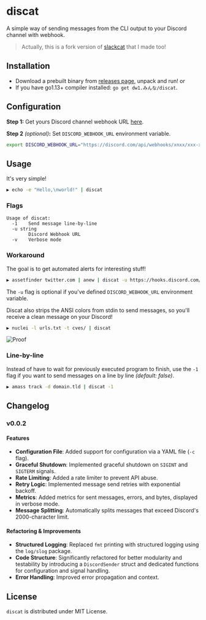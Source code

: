 # discat

A simple way of sending messages from the CLI output to your Discord channel with webhook.
> Actually, this is a fork version of [slackcat](https://github.com/dwisiswant0/slackcat) that I made too!

## Installation

- Download a prebuilt binary from [releases page](https://github.com/dwisiswant0/discat/releases/latest), unpack and run! or
- If you have go1.13+ compiler installed: `go get dw1.みんな/discat`.

## Configuration

**Step 1:** Get yours Discord channel webhook URL [here](https://support.discord.com/hc/en-us/articles/228383668-Intro-to-Webhooks).

**Step 2** _(optional)_**:** Set `DISCORD_WEBHOOK_URL` environment variable.
```bash
export DISCORD_WEBHOOK_URL="https://discord.com/api/webhooks/xnxx/xxx-xxx"
```

## Usage

It's very simple!

```bash
▶ echo -e "Hello,\nworld!" | discat
```

### Flags

```
Usage of discat:
  -1    Send message line-by-line
  -u string
        Discord Webhook URL
  -v    Verbose mode
```

### Workaround

The goal is to get automated alerts for interesting stuff!

```bash
▶ assetfinder twitter.com | anew | discat -u https://hooks.discord.com/services/xxx/xxx/xxx
```

The `-u` flag is optional if you've defined `DISCORD_WEBHOOK_URL` environment variable.

Discat also strips the ANSI colors from stdin to send messages, so you'll receive a clean message on your Discord!

```bash
▶ nuclei -l urls.txt -t cves/ | discat
```

![Proof](https://user-images.githubusercontent.com/25837540/108782401-1571e380-759e-11eb-8d20-dfcc9294a30a.png)

### Line-by-line

Instead of have to wait for previously executed program to finish, use the `-1` flag if you want to send messages on a line by line _(default: false)_.

```bash
▶ amass track -d domain.tld | discat -1
```

## Changelog

### v0.0.2

#### Features

*   **Configuration File**: Added support for configuration via a YAML file (`-c` flag).
*   **Graceful Shutdown**: Implemented graceful shutdown on `SIGINT` and `SIGTERM` signals.
*   **Rate Limiting**: Added a rate limiter to prevent API abuse.
*   **Retry Logic**: Implemented message send retries with exponential backoff.
*   **Metrics**: Added metrics for sent messages, errors, and bytes, displayed in verbose mode.
*   **Message Splitting**: Automatically splits messages that exceed Discord's 2000-character limit.

#### Refactoring & Improvements

*   **Structured Logging**: Replaced `fmt` printing with structured logging using the `log/slog` package.
*   **Code Structure**: Significantly refactored for better modularity and testability by introducing a `DiscordSender` struct and dedicated functions for configuration and signal handling.
*   **Error Handling**: Improved error propagation and context.

## License

`discat` is distributed under MIT License.
